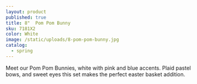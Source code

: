 ```yaml
---
layout: product
published: true
title: 8"  Pom Pom Bunny
sku: 7181X2
color: White
image: /static/uploads/8-pom-pom-bunny.jpg
catalog:
  - spring
---
```

Meet our Pom Pom Bunnies, white with pink and blue accents. Plaid pastel bows, and sweet eyes this set makes the perfect easter basket addition.
